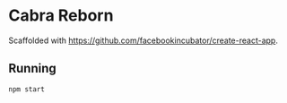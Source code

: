 # Cabra Reborn

Scaffolded with <https://github.com/facebookincubator/create-react-app>.

## Running

```
npm start
```
